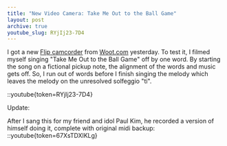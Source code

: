 ```yaml
---
title: "New Video Camera: Take Me Out to the Ball Game"
layout: post
archive: true
youtube_slug: RYjIj23-7D4
---
```


I got a new <a href="http://www.theflip.com/products_flip_ultra.shtml">Flip camcorder</a> from <a href="http://www.woot.com/">Woot.com</a> yesterday. To test it, I filmed myself singing "Take Me Out to the Ball Game" off by one word. By starting the song on a fictional pickup note, the alignment of the words and music gets off. So, I run out of words before I finish singing the melody which leaves the melody on the unresolved solfeggio "ti". 

::youtube{token=RYjIj23-7D4}

Update:

After I sang this for my friend and idol Paul Kim, he  recorded a version of himself doing it, complete with original midi backup:
::youtube{token=67XsTDXlKLg}
